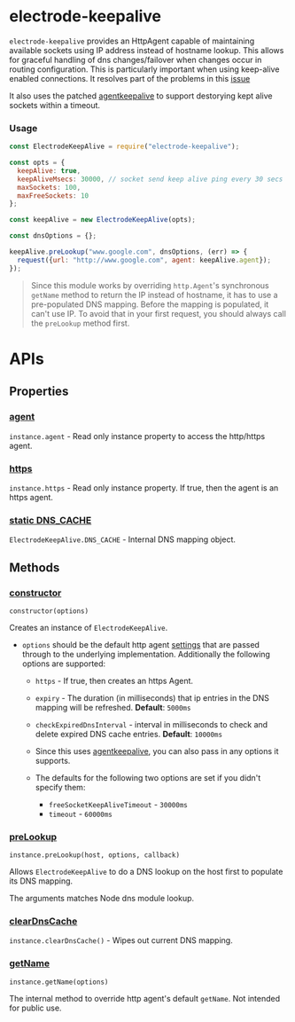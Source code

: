 # electrode-keepalive

`electrode-keepalive` provides an HttpAgent capable of maintaining available sockets using IP address instead of hostname lookup. This allows for graceful handling of dns changes/failover when changes occur in routing configuration. This is particularly important when using keep-alive enabled connections.  It resolves part of the problems in this [issue](https://github.com/nodejs/node/issues/6713)

It also uses the patched [agentkeepalive] to support destorying kept alive sockets within a timeout.

### Usage

```js
const ElectrodeKeepAlive = require("electrode-keepalive");

const opts = {
  keepAlive: true,
  keepAliveMsecs: 30000, // socket send keep alive ping every 30 secs
  maxSockets: 100,
  maxFreeSockets: 10
};

const keepAlive = new ElectrodeKeepAlive(opts);

const dnsOptions = {};

keepAlive.preLookup("www.google.com", dnsOptions, (err) => {
  request({url: "http://www.google.com", agent: keepAlive.agent});
});
```

> Since this module works by overriding `http.Agent`'s synchronous `getName` method to return the IP instead of hostname, it has to use a pre-populated DNS mapping.  Before the mapping is populated, it can't use IP.  To avoid that in your first request, you should always call the `preLookup` method first.

# APIs

## Properties

### [agent](#agent)

`instance.agent` - Read only instance property to access the http/https agent.

### [https](#https)

`instance.https` - Read only instance property.  If true, then the agent is an https agent.

### [static DNS_CACHE](#static-dns_cache)

`ElectrodeKeepAlive.DNS_CACHE` - Internal DNS mapping object.

## Methods

### [constructor](#constructor)

`constructor(options)`

Creates an instance of `ElectrodeKeepAlive`.

-   `options` should be the default http agent [settings] that are passed through to the underlying implementation. Additionally the following options are supported:

    -   `https` - If true, then creates an https Agent.
    -   `expiry` - The duration (in milliseconds) that ip entries in the DNS mapping will be refreshed. **Default**: `5000ms`

    -   `checkExpiredDnsInterval` - interval in milliseconds to check and delete expired DNS cache entries.  **Default**: `10000ms`

    -   Since this uses [agentkeepalive], you can also pass in any options it supports.
    -   The defaults for the following two options are set if you didn't specify them:
        -   `freeSocketKeepAliveTimeout` - `30000ms`
        -   `timeout` - `60000ms`

### [preLookup](#prelookup)

`instance.preLookup(host, options, callback)`

Allows `ElectrodeKeepAlive` to do a DNS lookup on the host first to populate its DNS mapping.  

The arguments matches Node dns module lookup.

### [clearDnsCache](#cleardnscache)

`instance.clearDnsCache()` - Wipes out current DNS mapping.

### [getName](#getname)

`instance.getName(options)`

The internal method to override http agent's default `getName`.  Not intended for public use.

[settings]: https://nodejs.org/api/http.html#http_new_agent_options

[agentkeepalive]: https://github.com/node-modules/agentkeepalive
